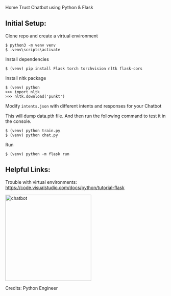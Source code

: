 Home Trust Chatbot using Python & Flask 

## Initial Setup:

Clone repo and create a virtual environment
```
$ python3 -m venv venv
$ .venv\scripts\activate
```
Install dependencies
```
$ (venv) pip install Flask torch torchvision nltk flask-cors
```
Install nltk package
```
$ (venv) python
>>> import nltk
>>> nltk.download('punkt')
```
Modify `intents.json` with different intents and responses for your Chatbot

This will dump data.pth file. And then run
the following command to test it in the console.
```
$ (venv) python train.py
$ (venv) python chat.py
```
Run
```
$ (venv) python -m flask run
```
## Helpful Links:
Trouble with virtual environments: https://code.visualstudio.com/docs/python/tutorial-flask

<img width="269" alt="chatbot" src="https://user-images.githubusercontent.com/54012492/162278849-674ff635-2511-4312-a920-3061ee0d47f3.png">

Credits: Python Engineer
